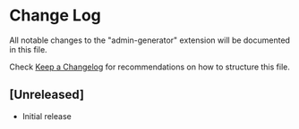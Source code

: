 # Change Log

All notable changes to the "admin-generator" extension will be documented in this file.

Check [Keep a Changelog](http://keepachangelog.com/) for recommendations on how to structure this file.

## [Unreleased]

- Initial release
